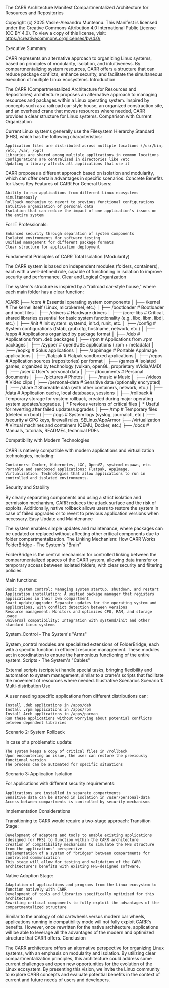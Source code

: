 The CARR Architecture Manifest
Compartmentalized Architecture for Resources and Repositories

Copyright (c) 2025 Vasile-Alexandru Munteanu.
This Manifest is licensed under the Creative Commons Attribution 4.0 International Public License (CC BY 4.0).
To view a copy of this license, visit: https://creativecommons.org/licenses/by/4.0/


Executive Summary

CARR represents an alternative approach to organizing Linux systems, based on principles of modularity, isolation, and intuitiveness. By compartmentalizing system resources, CARR offers a structure that can reduce package conflicts, enhance security, and facilitate the simultaneous execution of multiple Linux ecosystems.
Introduction

The CARR (Compartmentalized Architecture for Resources and Repositories) architecture proposes an alternative approach to managing resources and packages within a Linux operating system. Inspired by concepts such as a railroad car-style house, an organized construction site, and an overhead crane that moves resources where needed, CARR provides a clear structure for Linux systems.
Comparison with Current Organization

Current Linux systems generally use the Filesystem Hierarchy Standard (FHS), which has the following characteristics:

    Application files are distributed across multiple locations (/usr/bin, /etc, /var, /opt)
    Libraries are shared among multiple applications in common locations
    Configurations are centralized in directories like /etc
    Updating a library affects all applications that use it

CARR proposes a different approach based on isolation and modularity, which can offer certain advantages in specific scenarios.
Concrete Benefits for Users
Key Features of CARR
For General Users:

    Ability to run applications from different Linux ecosystems simultaneously
    Rollback mechanism to revert to previous functional configurations
    Intuitive organization of personal data
    Isolation that can reduce the impact of one application's issues on the entire system

For IT Professionals:

    Enhanced security through separation of system components
    Isolated environments for software testing
    Unified management for different package formats
    Clear structure for application deployment

Fundamental Principles of CARR
Total Isolation (Modularity)

The CARR system is based on independent modules (folders, containers), each with a well-defined role, capable of functioning in isolation to improve security and performance.
Clear and Logical Organization

The system's structure is inspired by a "railroad car-style house," where each main folder has a clear function:

/CARR
├── /core                   # Essential operating system components
│   ├── /kernel             # The kernel itself (Linux, microkernel, etc.)
│   ├── /bootloader         # Bootloader and boot files
│   ├── /drivers            # Hardware drivers
│   ├── /core-libs          # Critical, shared libraries essential for basic system functionality (e.g., libc, libm, libdl, etc.)
│   ├── /init               # Init system: systemd, init.d, runit, etc.
│   ├── /config             # System configurations (fstab, grub.cfg, hostname, network, etc.)
│
├── /apps                   # Applications organized by package format
│   ├── /deb                # Applications from .deb packages
│   ├── /rpm                # Applications from .rpm packages
│   ├── /zypper             # openSUSE applications (.rpm + metadata)
│   ├── /eopkg              # Solus applications
│   ├── /appimage           # Portable AppImage applications
│   ├── /flatpak            # Flatpak sandboxed applications
│
├── /repos                  # Application sources (repositories) per format
│
├── /games                  # Isolated games, organized by technology (vulkan, openGL, proprietary nVidia/AMD)
│
├── /user                   # User's personal data
│   ├── /documents          # Personal documents
│   ├── /pictures           # Photos
│   ├── /music              # Music
│   ├── /videos             # Video clips
│   ├── /personal-data      # Sensitive data (optionally encrypted)
│   ├── /share              # Shareable data (with other containers, network, etc.)
│
├── /data                   # Application cache, local databases, sessions
│
├── /rollback               # Temporary storage for system rollback, created during major operating system updates/upgrades.
│   * Previous versions of critical files
│   * Useful for reverting after failed updates/upgrades
│
├── /tmp                    # Temporary files (deleted on boot)
├── /logs                   # System logs (syslog, journalctl, etc.)
├── /security               # GPG keys, firewall rules, SELinux/AppArmor
├── /virtualization         # Virtual machines and containers (QEMU, Docker, etc.)
├── /docs                   # Manuals, tutorials, READMEs, technical PDFs

Compatibility with Modern Technologies

CARR is natively compatible with modern applications and virtualization technologies, including:

    Containers: Docker, Kubernetes, LXC, OpenVZ, systemd-nspawn, etc.
    Portable and sandboxed applications: Flatpak, AppImage.
    Virtualization: Technologies that allow applications to run in controlled and isolated environments.

Security and Stability

By clearly separating components and using a strict isolation and permission mechanism, CARR reduces the attack surface and the risk of exploits. Additionally, native rollback allows users to restore the system in case of failed upgrades or to revert to previous application versions when necessary.
Easy Update and Maintenance

The system enables simple updates and maintenance, where packages can be updated or replaced without affecting other critical components due to folder compartmentalization.
The Linking Mechanism: How CARR Works
FolderBridge - The System's "Brain"

FolderBridge is the central mechanism for controlled linking between the compartmentalized spaces of the CARR system, allowing data transfer or temporary access between isolated folders, with clear security and filtering policies.

Main functions:

    Basic system control: Managing system startup, shutdown, and restart
    Application installation: A unified package manager that registers applications in their own compartment
    Smart update/upgrade: Separate updates for the operating system and applications, with conflict detection between versions
    Resource management: Monitors and optimizes CPU, RAM, and storage usage
    Universal compatibility: Integration with systemd/init and other standard Linux systems

System_Control - The System's "Arms"

System_control modules are specialized extensions of FolderBridge, each with a specific function in efficient resource management. These modules act in coordination to ensure the harmonious functioning of the entire system.
Scripts - The System's "Cables"

External scripts (scriptele) handle special tasks, bringing flexibility and automation to system management, similar to a crane's scripts that facilitate the movement of resources where needed.
Illustrative Scenarios
Scenario 1: Multi-distribution Use

A user needing specific applications from different distributions can:

    Install .deb applications in /apps/deb
    Install .rpm applications in /apps/rpm
    Install Arch applications in /apps/pacman
    Run these applications without worrying about potential conflicts between dependent libraries

Scenario 2: System Rollback

In case of a problematic update:

    The system keeps a copy of critical files in /rollback
    Upon encountering an issue, the user can restore the previously functional version
    The process can be automated for specific situations

Scenario 3: Application Isolation

For applications with different security requirements:

    Applications are installed in separate compartments
    Sensitive data can be stored in isolation in /user/personal-data
    Access between compartments is controlled by security mechanisms

Implementation Considerations

Transitioning to CARR would require a two-stage approach:
Transition Stage:

    Development of adapters and tools to enable existing applications (designed for FHS) to function within the CARR architecture
    Creation of compatibility mechanisms to simulate the FHS structure from the applications' perspective
    Implementation of a system of "bridges" between compartments for controlled communication
    This stage will allow for testing and validation of the CARR architecture's benefits with existing FHS-designed software.

Native Adoption Stage:

    Adaptation of applications and programs from the Linux ecosystem to function natively with CARR
    Development of tools and libraries specifically optimized for this architecture
    Rewriting critical components to fully exploit the advantages of the compartmentalized structure

Similar to the analogy of old cartwheels versus modern car wheels, applications running in compatibility mode will not fully exploit CARR's benefits. However, once rewritten for the native architecture, applications will be able to leverage all the advantages of the modern and optimized structure that CARR offers.
Conclusion

The CARR architecture offers an alternative perspective for organizing Linux systems, with an emphasis on modularity and isolation. By utilizing clear compartmentalization principles, this architecture could address some current challenges and open new opportunities for the evolution of the Linux ecosystem.
By presenting this vision, we invite the Linux community to explore CARR concepts and evaluate potential benefits in the context of current and future needs of users and developers.
